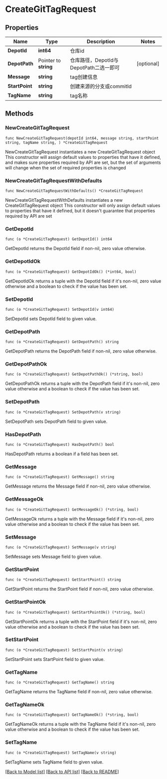 # CreateGitTagRequest

## Properties

Name | Type | Description | Notes
------------ | ------------- | ------------- | -------------
**DepotId** | **int64** | 仓库id | 
**DepotPath** | Pointer to **string** | 仓库路径，DepotId与DepotPath二选一即可 | [optional] 
**Message** | **string** | tag创建信息 | 
**StartPoint** | **string** | 创建来源的分支或commitId | 
**TagName** | **string** | tag名称 | 

## Methods

### NewCreateGitTagRequest

`func NewCreateGitTagRequest(depotId int64, message string, startPoint string, tagName string, ) *CreateGitTagRequest`

NewCreateGitTagRequest instantiates a new CreateGitTagRequest object
This constructor will assign default values to properties that have it defined,
and makes sure properties required by API are set, but the set of arguments
will change when the set of required properties is changed

### NewCreateGitTagRequestWithDefaults

`func NewCreateGitTagRequestWithDefaults() *CreateGitTagRequest`

NewCreateGitTagRequestWithDefaults instantiates a new CreateGitTagRequest object
This constructor will only assign default values to properties that have it defined,
but it doesn't guarantee that properties required by API are set

### GetDepotId

`func (o *CreateGitTagRequest) GetDepotId() int64`

GetDepotId returns the DepotId field if non-nil, zero value otherwise.

### GetDepotIdOk

`func (o *CreateGitTagRequest) GetDepotIdOk() (*int64, bool)`

GetDepotIdOk returns a tuple with the DepotId field if it's non-nil, zero value otherwise
and a boolean to check if the value has been set.

### SetDepotId

`func (o *CreateGitTagRequest) SetDepotId(v int64)`

SetDepotId sets DepotId field to given value.


### GetDepotPath

`func (o *CreateGitTagRequest) GetDepotPath() string`

GetDepotPath returns the DepotPath field if non-nil, zero value otherwise.

### GetDepotPathOk

`func (o *CreateGitTagRequest) GetDepotPathOk() (*string, bool)`

GetDepotPathOk returns a tuple with the DepotPath field if it's non-nil, zero value otherwise
and a boolean to check if the value has been set.

### SetDepotPath

`func (o *CreateGitTagRequest) SetDepotPath(v string)`

SetDepotPath sets DepotPath field to given value.

### HasDepotPath

`func (o *CreateGitTagRequest) HasDepotPath() bool`

HasDepotPath returns a boolean if a field has been set.

### GetMessage

`func (o *CreateGitTagRequest) GetMessage() string`

GetMessage returns the Message field if non-nil, zero value otherwise.

### GetMessageOk

`func (o *CreateGitTagRequest) GetMessageOk() (*string, bool)`

GetMessageOk returns a tuple with the Message field if it's non-nil, zero value otherwise
and a boolean to check if the value has been set.

### SetMessage

`func (o *CreateGitTagRequest) SetMessage(v string)`

SetMessage sets Message field to given value.


### GetStartPoint

`func (o *CreateGitTagRequest) GetStartPoint() string`

GetStartPoint returns the StartPoint field if non-nil, zero value otherwise.

### GetStartPointOk

`func (o *CreateGitTagRequest) GetStartPointOk() (*string, bool)`

GetStartPointOk returns a tuple with the StartPoint field if it's non-nil, zero value otherwise
and a boolean to check if the value has been set.

### SetStartPoint

`func (o *CreateGitTagRequest) SetStartPoint(v string)`

SetStartPoint sets StartPoint field to given value.


### GetTagName

`func (o *CreateGitTagRequest) GetTagName() string`

GetTagName returns the TagName field if non-nil, zero value otherwise.

### GetTagNameOk

`func (o *CreateGitTagRequest) GetTagNameOk() (*string, bool)`

GetTagNameOk returns a tuple with the TagName field if it's non-nil, zero value otherwise
and a boolean to check if the value has been set.

### SetTagName

`func (o *CreateGitTagRequest) SetTagName(v string)`

SetTagName sets TagName field to given value.



[[Back to Model list]](../README.md#documentation-for-models) [[Back to API list]](../README.md#documentation-for-api-endpoints) [[Back to README]](../README.md)



